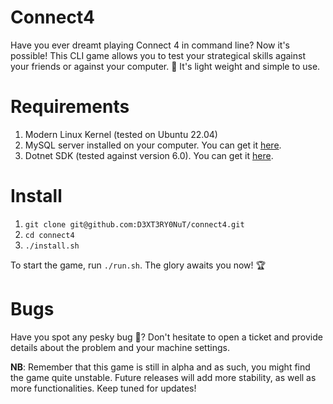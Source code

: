 # Connect4

Have you ever dreamt playing Connect 4 in command line? Now it's possible!
This CLI game allows you to test your strategical skills against your friends
or against your computer. 🤖 It's light weight and simple to use.


# Requirements

1. Modern Linux Kernel (tested on Ubuntu 22.04)
2. MySQL server installed on your computer. 
You can get it [here](https://dev.mysql.com/downloads/os-linux.html).
4. Dotnet SDK (tested against version 6.0). 
You can get it [here](https://docs.microsoft.com/en-us/dotnet/core/install/linux).


# Install

1. `git clone git@github.com:D3XT3RY0NuT/connect4.git`
2. `cd connect4`
3. `./install.sh`

To start the game, run `./run.sh`. The glory awaits you now! 🏆


# Bugs

Have you spot any pesky bug 🐛? Don't hesitate to open a ticket and provide details about the problem 
and your machine settings.

**NB**: Remember that this game is still in alpha and as such, you might find the game quite unstable.
Future releases will add more stability, as well as more functionalities. Keep tuned for updates!
